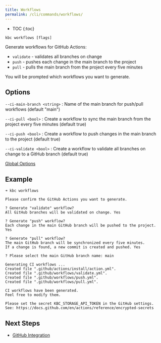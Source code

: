 ```yaml
---
title: Workflows
permalink: /cli/commands/workflows/
---
```


* TOC
{:toc}

```
kbc workflows [flags]
```

Generate workflows for GitHub Actions:
- `validate` - validates all branches on change
- `push` - pushes each change in the main branch to the project
- `pull` - pulls the main branch from the project every five minutes

You will be prompted which workflows you want to generate.

## Options

`--ci-main-branch <string>`
: Name of the main branch for push/pull workflows (default "main")

`--ci-pull <bool>`
: Create a workflow to sync the main branch from the project every five minutes (default true)

`--ci-push <bool>`
: Create a workflow to push changes in the main branch to the project (default true)

`--ci-validate <bool>`
: Create a workflow to validate all branches on change to a GitHub branch (default true)

[Global Options](/cli/commands/#global-options)

## Example

```
➜ kbc workflows

Please confirm the GitHub Actions you want to generate.

? Generate "validate" workflow?
All GitHub branches will be validated on change. Yes

? Generate "push" workflow?
Each change in the main GitHub branch will be pushed to the project. Yes

? Generate "pull" workflow?
The main GitHub branch will be synchronized every five minutes.
If a change is found, a new commit is created and pushed. Yes

? Please select the main GitHub branch name: main

Generating CI workflows ...
Created file ".github/actions/install/action.yml".
Created file ".github/workflows/validate.yml".
Created file ".github/workflows/push.yml".
Created file ".github/workflows/pull.yml".

CI workflows have been generated.
Feel free to modify them.

Please set the secret KBC_STORAGE_API_TOKEN in the GitHub settings.
See: https://docs.github.com/en/actions/reference/encrypted-secrets
```

## Next Steps

- [GitHub Integration](/cli/github-integration/)
